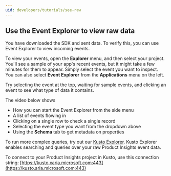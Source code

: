 ```yaml
---
uid: developers/tutorials/see-raw
---
```

## Use the Event Explorer to view raw data

You have downloaded the SDK and sent data. To verify this, you can use Event Explorer to view incoming events. 

To view your events, open the **Explorer** menu, and then select your project. You'll see a sample of your app's recent events, but it might take a few minutes for them to appear. Simply select the event you want to inspect.
You can also select **Event Explorer** from the **Applications** menu on the left.

Try selecting the event at the top, waiting for sample events, and clicking an event to see what type of data it contains.

The video below shows

- How you can start the Event Explorer from the side menu
- A list of events flowing in
- Clicking on a single row to check a single record
- Selecting the event type you want from the dropdown above
- Using the **Schema** tab to get metadata on properties



To run more complex queries, try out our [Kusto Explorer](). 
Kusto Explorer enables searching and queries over your raw Product Insights event data. 

To connect to your Product Insights project in Kusto, use this connection string: 
[https://kusto.xaria.microsoft.com:443](https://kusto.aria.microsoft.com:443)
